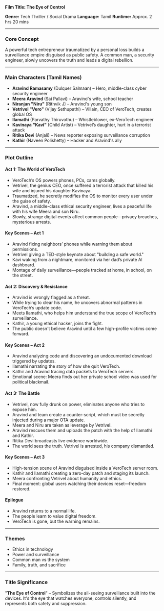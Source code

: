 **Film Title: The Eye of Control**

**Genre:** Tech Thriller / Social Drama
**Language:** Tamil
**Runtime:** Approx. 2 hrs 20 mins

---

### **Core Concept**

A powerful tech entrepreneur traumatized by a personal loss builds a surveillance empire disguised as public safety. A common man, a security engineer, slowly uncovers the truth and leads a digital rebellion.

---

### **Main Characters (Tamil Names)**

- **Aravind Ramasamy** (Dulquer Salmaan) – Hero, middle-class cyber security engineer
- **Meera Aravind** (Sai Pallavi) – Aravind's wife, school teacher
- **Niranjan "Niru"** (Rithvik J) – Aravind's young son
- **Vetrivel "Vero"** (Vijay Sethupathi) – Villain, CEO of VeroTech, creates global OS
- **Ilamathi** (Parvathy Thiruvothu) – Whistleblower, ex-VeroTech engineer
- **Kavinaya "Kavi"** (Child Artist) – Vetrivel’s daughter, hurt in a terrorist attack
- **Ritika Devi** (Anjali) – News reporter exposing surveillance corruption
- **Kathir** (Naveen Polishetty) – Hacker and Aravind's ally

---

### **Plot Outline**

#### **Act 1: The World of VeroTech**

- VeroTech’s OS powers phones, PCs, cams globally.
- Vetrivel, the genius CEO, once suffered a terrorist attack that killed his wife and injured his daughter Kavinaya.
- Traumatized, he secretly modifies the OS to monitor every user under the guise of safety.
- Aravind, a middle-class ethical security engineer, lives a peaceful life with his wife Meera and son Niru.
- Slowly, strange digital events affect common people—privacy breaches, mysterious arrests.

#### **Key Scenes – Act 1**

- Aravind fixing neighbors’ phones while warning them about permissions.
- Vetrivel giving a TED-style keynote about "building a safe world."
- Kavi waking from a nightmare, monitored via her dad’s private AI dashboard.
- Montage of daily surveillance—people tracked at home, in school, on the street.

#### **Act 2: Discovery & Resistance**

- Aravind is wrongly flagged as a threat.
- While trying to clear his name, he uncovers abnormal patterns in VeroTech’s update code.
- Meets Ilamathi, who helps him understand the true scope of VeroTech’s surveillance.
- Kathir, a young ethical hacker, joins the fight.
- The public doesn't believe Aravind until a few high-profile victims come forward.

#### **Key Scenes – Act 2**

- Aravind analyzing code and discovering an undocumented download triggered by updates.
- Ilamathi narrating the story of how she quit VeroTech.
- Kathir and Aravind tracing data packets to VeroTech servers.
- Emotional scene: Meera finds out her private school video was used for political blackmail.

#### **Act 3: The Battle**

- Vetrivel, now fully drunk on power, eliminates anyone who tries to expose him.
- Aravind and team create a counter-script, which must be secretly injected during a major OTA update.
- Meera and Niru are taken as leverage by Vetrivel.
- Aravind rescues them and uploads the patch with the help of Ilamathi and Kathir.
- Ritika Devi broadcasts live evidence worldwide.
- The world sees the truth. Vetrivel is arrested, his company dismantled.

#### **Key Scenes – Act 3**

- High-tension scene of Aravind disguised inside a VeroTech server room.
- Kathir and Ilamathi creating a zero-day patch and staging its launch.
- Meera confronting Vetrivel about humanity and ethics.
- Final moment: global users watching their devices reset—freedom restored.

#### **Epilogue**

- Aravind returns to a normal life.
- The people learn to value digital freedom.
- VeroTech is gone, but the warning remains.

---

### **Themes**

- Ethics in technology
- Power and surveillance
- Common man vs the system
- Family, truth, and sacrifice

---

### **Title Significance**

"**The Eye of Control**" – Symbolizes the all-seeing surveillance built into the devices. It's the eye that watches everyone, controls silently, and represents both safety and suppression.
